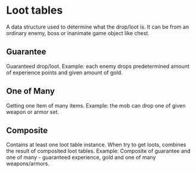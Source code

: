 # Loot tables

A data structure used to determine what the drop/loot is. It can be from an ordinary enemy, boss or inanimate game object like chest.

## Guarantee

Guaranteed drop/loot. Example: each enemy drops predetermined amount of experience points and given amount of gold.

## One of Many

Getting one item of many items. Example: the mob can drop one of given weapon or armor set.

## Composite

Contains at least one loot table instance. When try to get loots, combines the result of composited loot tables.
Example: Composite of guarantee and one of many - guaranteed experience, gold and one of many weapons/armors.